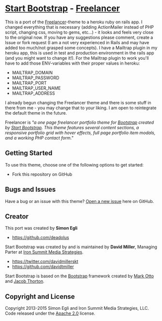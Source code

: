 # [Start Bootstrap](http://startbootstrap.com/) - [Freelancer](http://startbootstrap.com/template-overviews/freelancer/)

This is a port of the [Freelancer](http://startbootstrap.com/template-overviews/freelancer/)-theme to a heroku ruby on rails app.
I changed everything that is necessary (adding ActionMailer instead of PHP script, changing css, moving to gems, etc...) - it looks and feels very close to the original now. 
If you have any suggestions please comment, create a Issue or fork request (I am a not very experienced in Rails and may have added too much/not grasped some concepts).
I have a Mailtrap plugin in my heroku app, this is used in test and production environment in the rails app (and you might want to change it!). 
For the Mailtrap plugin to work you'll have to add those ENV-variables with their proper values in heroku:
* MAILTRAP_DOMAIN
* MAILTRAP_PASSWORD
* MAILTRAP_PORT
* MAILTRAP_USER_NAME
* MAILTRAP_ADDRESS


I already begun changing the Freelancer theme and there is some stuff in there from me - you may change that to your liking.
I am open to reintegrate the default theme in the future.

Freelancer is *"a one page freelancer portfolio theme for [Bootstrap](http://getbootstrap.com/) created by [Start Bootstrap](http://startbootstrap.com/). This theme features several content sections, a responsive portfolio grid with hover effects, full page portfolio item modals, and a working PHP contact form."*

## Getting Started

To use this theme, choose one of the following options to get started:
* Fork this repository on GitHub

## Bugs and Issues

Have a bug or an issue with this theme? [Open a new issue](https://github.com/deadolus/startbootstrap-freelancer/issues) here on GitHub.

## Creator

This port was created by **Simon Egli**

* https://github.com/deadolus

Start Bootstrap was created by and is maintained by **David Miller**, Managing Parter at [Iron Summit Media Strategies](http://www.ironsummitmedia.com/).

* https://twitter.com/davidmillerskt
* https://github.com/davidtmiller

Start Bootstrap is based on the [Bootstrap](http://getbootstrap.com/) framework created by [Mark Otto](https://twitter.com/mdo) and [Jacob Thorton](https://twitter.com/fat).

## Copyright and License

Copyright 2013-2015 Simon Egli and Iron Summit Media Strategies, LLC. Code released under the [Apache 2.0](https://github.com/IronSummitMedia/startbootstrap-freelancer/blob/gh-pages/LICENSE) license.
